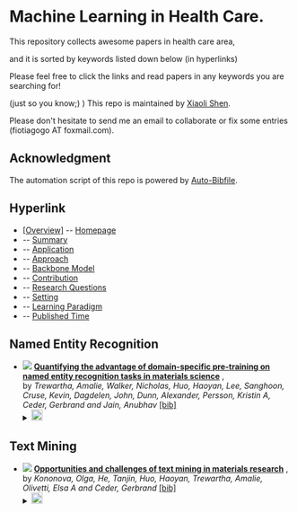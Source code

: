 # Machine Learning in Health Care. 
This repository collects awesome papers in health care area, 

and it is sorted by keywords listed down below (in hyperlinks) 

Please feel free to click the links and read papers in any keywords you are searching for! 

(just so you know;) ) This repo is maintained by [Xiaoli Shen](https://github.com/fiotiagoo). 

Please don't hesitate to send me an email to collaborate or fix some entries (fiotiagogo AT foxmail.com). 

## Acknowledgment 
The automation script of this repo is powered by [Auto-Bibfile](https://github.com/wutong8023/Auto-Bibfile.git).

## Hyperlink 
- [[Overview]](https://github.com/fiotiagoo/Health-Care/tree/main//README.md) -- [Homepage](https://github.com/fiotiagoo/Health-Care/tree/main//README.md)
-  -- [Summary](https://github.com/fiotiagoo/Health-Care/tree/main///./)
-  -- [Application](https://github.com/fiotiagoo/Health-Care/tree/main///application)
-  -- [Approach](https://github.com/fiotiagoo/Health-Care/tree/main///approach)
-  -- [Backbone Model](https://github.com/fiotiagoo/Health-Care/tree/main///backbone_model)
-  -- [Contribution](https://github.com/fiotiagoo/Health-Care/tree/main///contribution)
-  -- [Research Questions](https://github.com/fiotiagoo/Health-Care/tree/main///research_question)
-  -- [Setting](https://github.com/fiotiagoo/Health-Care/tree/main///setting)
-  -- [ Learning Paradigm](https://github.com/fiotiagoo/Health-Care/tree/main///supervision)
-  -- [Published Time](https://github.com/fiotiagoo/Health-Care/tree/main///time)

## Named Entity Recognition

- [![](https://img.shields.io/badge/Patterns-2022-blue)](
https://www.sciencedirect.com/science/article/pii/S2666389922000733
) [**Quantifying the advantage of domain-specific pre-training on named entity recognition tasks in materials science**](
https://www.sciencedirect.com/science/article/pii/S2666389922000733
) , <br> by *Trewartha, Amalie, Walker, Nicholas, Huo, Haoyan, Lee, Sanghoon, Cruse, Kevin, Dagdelen, John, Dunn, Alexander, Persson, Kristin A, Ceder, Gerbrand and Jain, Anubhav* [[bib]](https://github.com/fiotiagoo/Health-Care/tree/main//./bibtex.bib#L245-L261)<br> </details><details><summary><img src=https://github.com/fiotiagoo/Health-Care/tree/main//scripts/svg/copy_icon.png height="20"></summary><pre>```trewartha2022quantifying```
## Text Mining

- [![](https://img.shields.io/badge/Iscience-2021-blue)](https://www.sciencedirect.com/science/article/pii/S2589004221001231) [**Opportunities and challenges of text mining in materials research**](https://www.sciencedirect.com/science/article/pii/S2589004221001231) , <br> by *Kononova, Olga, He, Tanjin, Huo, Haoyan, Trewartha, Amalie, Olivetti, Elsa A and Ceder, Gerbrand* [[bib]](https://github.com/fiotiagoo/Health-Care/tree/main//./bibtex.bib#L192-L207)<br> </details><details><summary><img src=https://github.com/fiotiagoo/Health-Care/tree/main//scripts/svg/copy_icon.png height="20"></summary><pre>```kononova2021opportunities```